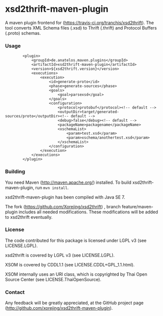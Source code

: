 # xsd2thrift-maven-plugin


A maven plugin frontend for (https://travis-ci.org/tranchis/xsd2thrift). The tool converts XML Schema files (.xsd) to Thrift (.thrift) and
Protocol Buffers (.proto) schemas.



### Usage


			<plugin>
				<groupId>de.anatelos.maven.plugins</groupId>
				<artifactId>xsd2thrift-maven-plugin</artifactId>
				<version>${xsd2thrift.version}</version>
				<executions>
					<execution>
						<id>generate-proto</id>
						<phase>generate-sources</phase>
						<goals>
							<goal>parsexsd</goal>
						</goals>
						<configuration>
							<protocol>protobuf</protocol><!-- default -->
							<outputDir>target/generated-sources/proto</outputDir><!-- default -->
							<debug>false</debug><!-- default -->
							<packageName>packagename</packageName>
							<xschemaList>
								<param>test.xsd</param>
								<param>xschema/anothertest.xsd</param>
							</xschemaList>
						</configuration>
					</execution>
				</executions>
			</plugin>


### Building

You need Maven (http://maven.apache.org/) installed. To build xsd2thrift-maven-plugin, run `mvn install`.

xsd2thrift-maven-plugin has been compiled with Java SE 7.

The fork  (https://github.com/Xorejing/xsd2thrift) , branch feature/maven-plugin includes all needed modifications. These modifications will be added to xsd2thrift eventually.


### License

The code contributed for this package is licensed under LGPL v3 (see LICENSE.LGPL).

xsd2thrift is covered by LGPL v3 (see LICENSE.LGPL).

XSOM is covered by CDDL1.1 (see LICENSE.CDDL+GPL_1.1.html).

XSOM internally uses an URI class, which is copyrighted by Thai Open Source
Center (see LICENSE.ThaiOpenSource).

### Contact

Any feedback will be greatly appreciated, at the GitHub project page
(http://github.com/xorejing/xsd2thrift-maven-plugin).



